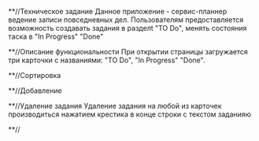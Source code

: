 \*\*//Техническое задание
Данное приложение - сервис-планнер ведение записи повседневных дел.
Пользователям предоставляется возможность создавать задания в разделt "TO Do", менять состояния таска в "In Progress" "Done" 


\*\*//Описание функциональности
При открытии страницы загружается три карточки с названиями: "TO Do", "In Progress" "Done".

\*\*//Сортировка

\*\*//Добавление

\*\*//Удаление задания
Удаление задания на любой из карточек производиться нажатием крестика в конце строки с текстом заданияю

\*\*//
